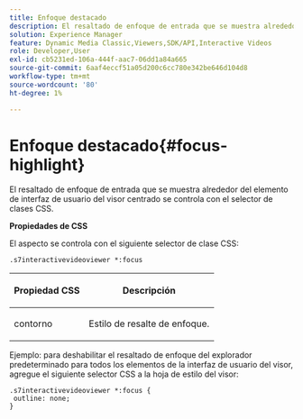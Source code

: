 ```yaml
---
title: Enfoque destacado
description: El resaltado de enfoque de entrada que se muestra alrededor del elemento de interfaz de usuario del visor centrado se controla con el selector de clases CSS.
solution: Experience Manager
feature: Dynamic Media Classic,Viewers,SDK/API,Interactive Videos
role: Developer,User
exl-id: cb5231ed-106a-444f-aac7-06dd1a84a665
source-git-commit: 6aaf4eccf51a05d200c6cc780e342be646d104d8
workflow-type: tm+mt
source-wordcount: '80'
ht-degree: 1%

---
```


# Enfoque destacado{#focus-highlight}

El resaltado de enfoque de entrada que se muestra alrededor del elemento de interfaz de usuario del visor centrado se controla con el selector de clases CSS.

<!--<a id="section_061E550C1C1D4DB2BD663A898895B38C"></a>-->

**Propiedades de CSS**

El aspecto se controla con el siguiente selector de clase CSS:

```
.s7interactivevideoviewer *:focus
```

<table id="table_94EE3F5BBE4547C0B4943471CEE7EDE4"> 
 <thead> 
  <tr> 
   <th colname="col1" class="entry"> <p> Propiedad CSS </p> </th> 
   <th colname="col2" class="entry"> <p>Descripción </p> </th> 
  </tr> 
 </thead>
 <tbody> 
  <tr> 
   <td colname="col1"> <p> <span class="codeph"> contorno </span> </p> </td> 
   <td colname="col2"> <p>Estilo de resalte de enfoque. </p> </td> 
  </tr> 
 </tbody> 
</table>

Ejemplo: para deshabilitar el resaltado de enfoque del explorador predeterminado para todos los elementos de la interfaz de usuario del visor, agregue el siguiente selector CSS a la hoja de estilo del visor:

```
.s7interactivevideoviewer *:focus { 
 outline: none; 
}
```
